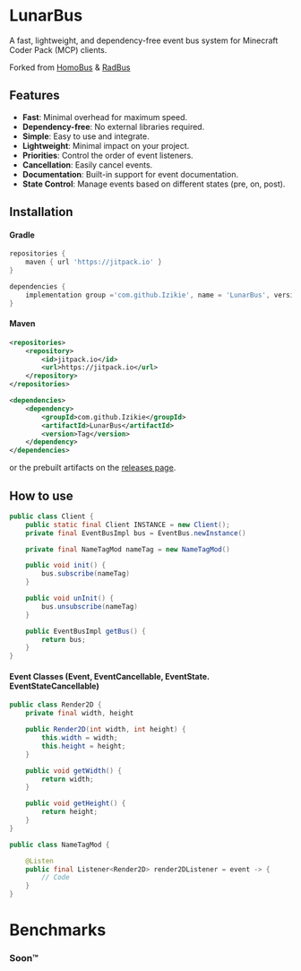 # LunarBus

A fast, lightweight, and dependency-free event bus system for Minecraft Coder Pack (MCP) clients.

Forked from [HomoBus](https://github.com/nevalackin/homo-bus) & [RadBus](https://github.com/nevalackin/radbus)

## Features
- **Fast**: Minimal overhead for maximum speed.
- **Dependency-free**: No external libraries required.
- **Simple**: Easy to use and integrate.
- **Lightweight**: Minimal impact on your project.
- **Priorities**: Control the order of event listeners.
- **Cancellation**: Easily cancel events.
- **Documentation**: Built-in support for event documentation.
- **State Control**: Manage events based on different states (pre, on, post).

## Installation

#### Gradle
```gradle
repositories {
    maven { url 'https://jitpack.io' }
}

dependencies {
    implementation group ='com.github.Izikie', name = 'LunarBus', version = 'Tag'
}
```

#### Maven
```xml
<repositories>
    <repository>
        <id>jitpack.io</id>
        <url>https://jitpack.io</url>
    </repository>
</repositories>

<dependencies>
    <dependency>
	    <groupId>com.github.Izikie</groupId>
	    <artifactId>LunarBus</artifactId>
	    <version>Tag</version>
	</dependency>
</dependencies>
```
or the prebuilt artifacts on the [releases page](https://github.com/Izikie/LunarBus/releases/latest).

## How to use

```java
public class Client {
    public static final Client INSTANCE = new Client();
    private final EventBusImpl bus = EventBus.newInstance()

    private final NameTagMod nameTag = new NameTagMod()

    public void init() {
        bus.subscribe(nameTag)
    }

    public void unInit() {
        bus.unsubscribe(nameTag)
    }

    public EventBusImpl getBus() {
        return bus;
    }
}
```

#### Event Classes (Event, EventCancellable, EventState. EventStateCancellable)
```java
public class Render2D {
    private final width, height

    public Render2D(int width, int height) {
        this.width = width;
        this.height = height;
    }

    public void getWidth() {
        return width;
    }

    public void getHeight() {
        return height;
    }
}
```

```java
public class NameTagMod {

    @Listen
    public final Listener<Render2D> render2DListener = event -> {
        // Code
    }
}
```

# Benchmarks
### Soon™